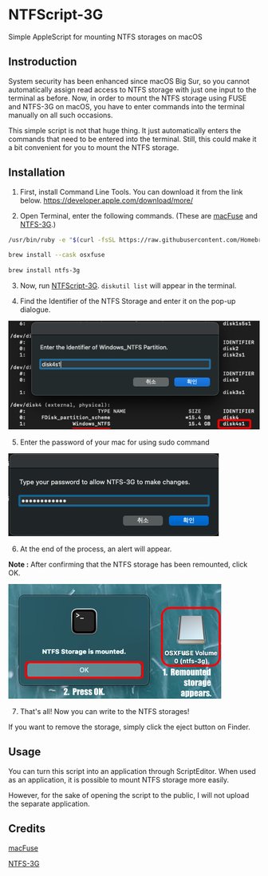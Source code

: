 # NTFScript-3G

Simple AppleScript for mounting NTFS storages on macOS

## Instroduction

System security has been enhanced since macOS Big Sur, so you cannot automatically assign read access to NTFS storage with just one input to the terminal as before. Now, in order to mount the NTFS storage using FUSE and NTFS-3G on macOS, you have to enter commands into the terminal manually on all such occasions.

This simple script is not that huge thing. It just automatically enters the commands that need to be entered into the terminal. Still, this could make it a bit convenient for you to mount the NTFS storage.

## Installation

1. First, install Command Line Tools. You can download it from the link below.
https://developer.apple.com/download/more/

2. Open Terminal, enter the following commands.
(These are [macFuse](https://osxfuse.github.io) and [NTFS-3G](https://github.com/osxfuse/osxfuse/wiki/NTFS-3G).)

```bash
/usr/bin/ruby -e "$(curl -fsSL https://raw.githubusercontent.com/Homebrew/install/master/install)"
```

```bash
brew install --cask osxfuse
```

```bash
brew install ntfs-3g
```

3. Now, run [NTFScript-3G](https://github.com/lese9855/NTFScript-3G/releases/latest). `diskutil list` will appear in the terminal.

4. Find the Identifier of the NTFS Storage and enter it on the pop-up dialogue.

![alt text](https://raw.githubusercontent.com/lese9855/NTFScript-3G/main/Pictures/Screenshot_01.png)

5. Enter the password of your mac for using sudo command

![alt text](https://raw.githubusercontent.com/lese9855/NTFScript-3G/main/Pictures/Screenshot_02.png)

6. At the end of the process, an alert will appear.

**Note :** After confirming that the NTFS storage has been remounted, click OK.

![alt text](https://raw.githubusercontent.com/lese9855/NTFScript-3G/main/Pictures/Screenshot_03.png)

7. That's all! Now you can write to the NTFS storages!

If you want to remove the storage, simply click the eject button on Finder.

## Usage

You can turn this script into an application through ScriptEditor. When used as an application, it is possible to mount NTFS storage more easily.

However, for the sake of opening the script to the public, I will not upload the separate application.

## Credits

[macFuse](https://osxfuse.github.io)

[NTFS-3G](https://github.com/osxfuse/osxfuse/wiki/NTFS-3G)
